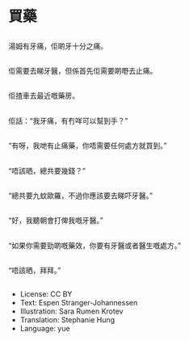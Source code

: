 # 買藥

##
湯姆有牙痛，佢啲牙十分之痛。

##
佢需要去睇牙醫，但係首先佢需要啲嘢去止痛。

##
佢揸車去最近嘅藥房。

##
佢話：“我牙痛，有冇咩可以幫到手？”

##
“有呀，我哋有止痛藥，你唔需要任何處方就買到。”

##
“唔該晒，總共要幾錢？”

##
“總共要九蚊歐羅，不過你應該要去睇吓牙醫。”

##
“好，我聽朝會打俾我嘅牙醫。”

##
“如果你需要勁啲嘅藥效，你要有牙醫或者醫生嘅處方。”

##
“唔該晒，拜拜。”

##
* License: CC BY
* Text: Espen Stranger-Johannessen
* Illustration: Sara Rumen Krotev
* Translation: Stephanie Hung
* Language: yue
